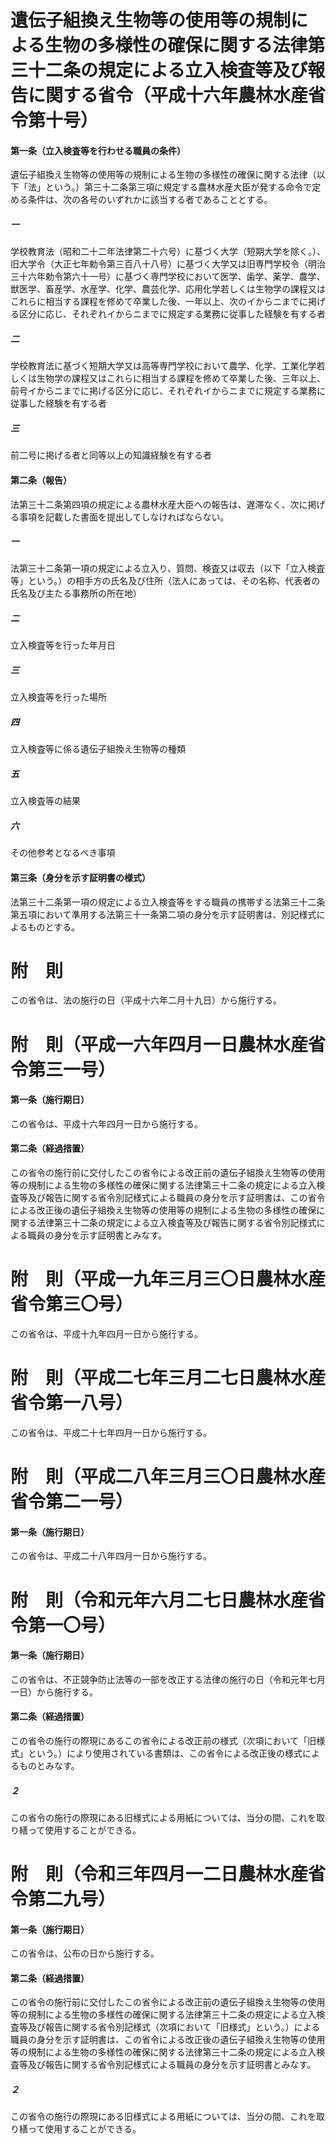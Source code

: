 # 遺伝子組換え生物等の使用等の規制による生物の多様性の確保に関する法律第三十二条の規定による立入検査等及び報告に関する省令（平成十六年農林水産省令第十号）
#### 第一条（立入検査等を行わせる職員の条件）
遺伝子組換え生物等の使用等の規制による生物の多様性の確保に関する法律（以下「法」という。）第三十二条第三項に規定する農林水産大臣が発する命令で定める条件は、次の各号のいずれかに該当する者であることとする。
##### 一
学校教育法（昭和二十二年法律第二十六号）に基づく大学（短期大学を除く。）、旧大学令（大正七年勅令第三百八十八号）に基づく大学又は旧専門学校令（明治三十六年勅令第六十一号）に基づく専門学校において医学、歯学、薬学、農学、獣医学、畜産学、水産学、化学、農芸化学、応用化学若しくは生物学の課程又はこれらに相当する課程を修めて卒業した後、一年以上、次のイからニまでに掲げる区分に応じ、それぞれイからニまでに規定する業務に従事した経験を有する者
##### 二
学校教育法に基づく短期大学又は高等専門学校において農学、化学、工業化学若しくは生物学の課程又はこれらに相当する課程を修めて卒業した後、三年以上、前号イからニまでに掲げる区分に応じ、それぞれイからニまでに規定する業務に従事した経験を有する者
##### 三
前二号に掲げる者と同等以上の知識経験を有する者
#### 第二条（報告）
法第三十二条第四項の規定による農林水産大臣への報告は、遅滞なく、次に掲げる事項を記載した書面を提出してしなければならない。
##### 一
法第三十二条第一項の規定による立入り、質問、検査又は収去（以下「立入検査等」という。）の相手方の氏名及び住所（法人にあっては、その名称、代表者の氏名及び主たる事務所の所在地）
##### 二
立入検査等を行った年月日
##### 三
立入検査等を行った場所
##### 四
立入検査等に係る遺伝子組換え生物等の種類
##### 五
立入検査等の結果
##### 六
その他参考となるべき事項
#### 第三条（身分を示す証明書の様式）
法第三十二条第一項の規定による立入検査等をする職員の携帯する法第三十二条第五項において準用する法第三十一条第二項の身分を示す証明書は、別記様式によるものとする。
# 附　則
この省令は、法の施行の日（平成十六年二月十九日）から施行する。
# 附　則（平成一六年四月一日農林水産省令第三一号）
#### 第一条（施行期日）
この省令は、平成十六年四月一日から施行する。
#### 第二条（経過措置）
この省令の施行前に交付したこの省令による改正前の遺伝子組換え生物等の使用等の規制による生物の多様性の確保に関する法律第三十二条の規定による立入検査等及び報告に関する省令別記様式による職員の身分を示す証明書は、この省令による改正後の遺伝子組換え生物等の使用等の規制による生物の多様性の確保に関する法律第三十二条の規定による立入検査等及び報告に関する省令別記様式による職員の身分を示す証明書とみなす。
# 附　則（平成一九年三月三〇日農林水産省令第三〇号）
この省令は、平成十九年四月一日から施行する。
# 附　則（平成二七年三月二七日農林水産省令第一八号）
この省令は、平成二十七年四月一日から施行する。
# 附　則（平成二八年三月三〇日農林水産省令第二一号）
#### 第一条（施行期日）
この省令は、平成二十八年四月一日から施行する。
# 附　則（令和元年六月二七日農林水産省令第一〇号）
#### 第一条（施行期日）
この省令は、不正競争防止法等の一部を改正する法律の施行の日（令和元年七月一日）から施行する。
#### 第二条（経過措置）
この省令の施行の際現にあるこの省令による改正前の様式（次項において「旧様式」という。）により使用されている書類は、この省令による改正後の様式によるものとみなす。
##### ２
この省令の施行の際現にある旧様式による用紙については、当分の間、これを取り繕って使用することができる。
# 附　則（令和三年四月一二日農林水産省令第二九号）
#### 第一条（施行期日）
この省令は、公布の日から施行する。
#### 第二条（経過措置）
この省令の施行前に交付したこの省令による改正前の遺伝子組換え生物等の使用等の規制による生物の多様性の確保に関する法律第三十二条の規定による立入検査等及び報告に関する省令別記様式（次項において「旧様式」という。）による職員の身分を示す証明書は、この省令による改正後の遺伝子組換え生物等の使用等の規制による生物の多様性の確保に関する法律第三十二条の規定による立入検査等及び報告に関する省令別記様式による職員の身分を示す証明書とみなす。
##### ２
この省令の施行の際現にある旧様式による用紙については、当分の間、これを取り繕って使用することができる。
